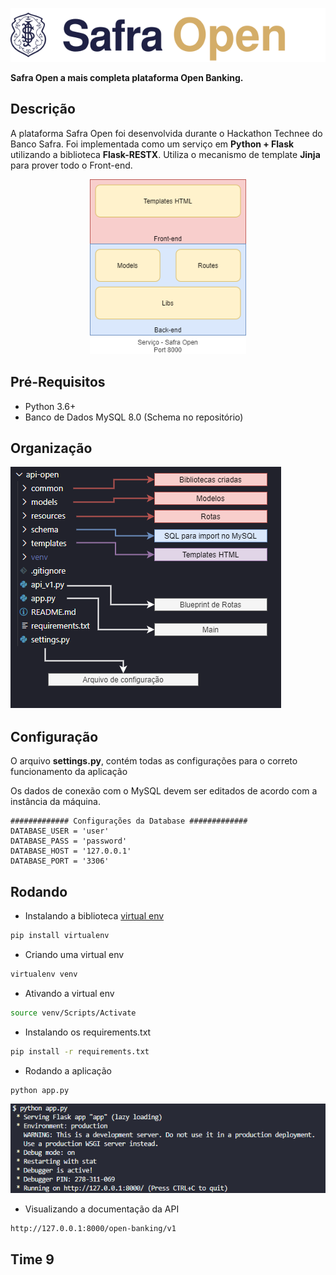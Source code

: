 <p align="center">
<img src="https://raw.githubusercontent.com/reisricardo/static/master/logo-safra-open.svg">
</p>

**Safra Open a mais completa plataforma Open Banking.**

## Descrição
A plataforma Safra Open foi desenvolvida durante o Hackathon Technee do Banco Safra.
Foi implementada como um serviço em **Python + Flask** utilizando a biblioteca **Flask-RESTX**. Utiliza o mecanismo de template **Jinja** para prover todo o Front-end.

<p align="center">
  <img width=250 src="https://raw.githubusercontent.com/reisricardo/static/master/arq2.png">
</p>

## Pré-Requisitos
- Python 3.6+
- Banco de Dados MySQL 8.0 (Schema no repositório)

## Organização
![](https://raw.githubusercontent.com/reisricardo/static/master/org.png)

## Configuração
O arquivo **settings.py**, contém todas as configurações para o correto funcionamento da aplicação

Os dados de conexão com o MySQL devem ser editados de acordo com a instância da máquina.


    ############# Configurações da Database #############
    DATABASE_USER = 'user'
    DATABASE_PASS = 'password'
    DATABASE_HOST = '127.0.0.1'
    DATABASE_PORT = '3306'

## Rodando

- Instalando a biblioteca [virtual env](https://pypi.org/project/virtualenv/ "virtual env")

```bash
pip install virtualenv
```

- Criando uma virtual env 

```bash
virtualenv venv
```
- Ativando a virtual env

```bash
source venv/Scripts/Activate
```

- Instalando os requirements.txt

```bash
pip install -r requirements.txt
```

- Rodando a aplicação

```bash
python app.py
```


![](https://raw.githubusercontent.com/reisricardo/static/master/run.png)


- Visualizando a documentação da API
```bash
http://127.0.0.1:8000/open-banking/v1
```


## Time 9
